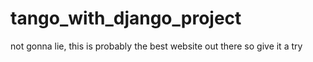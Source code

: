 # tango_with_django_project
not gonna lie, this is probably the best website out there so give it a try
